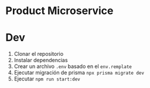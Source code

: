 # Product Microservice

# Dev

1. Clonar el repositorio
2. Instalar dependencias
3. Crear un archivo `.env` basado en el `env.remplate`
4. Ejecutar migración de prisma `npx prisma migrate dev`
5. Ejecutar `npm run start:dev`
